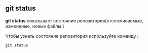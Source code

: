 ## git status

**git status** показывает состояние репозитория(отслеживаемые, измененые, новые файлы.)

Чтобы узнать состояние репозитория используйте команду :

`git status`